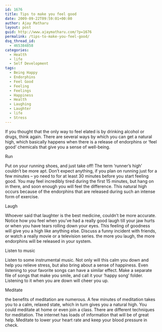 ```yaml
---
id: 1676
title: Tips to make you feel good
date: 2009-09-22T09:59:01+00:00
author: Ajay Matharu
layout: post
guid: http://www.ajaymatharu.com/?p=1676
permalink: /tips-to-make-you-feel-good/
dsq_thread_id:
  - 465384858
categories:
  - Health
  - life
  - Self Development
tags:
  - Being Happy
  - Endorphins
  - Feel Good
  - Feeling
  - Feelings
  - Happiness
  - Health
  - Laughing
  - Laughter
  - life
  - Stress
---
```

If you thought that the only way to feel elated is by drinking alcohol or drugs, think again. There are several ways by which you can get a natural high, which basically happens when there is a release of endorphins or &#8216;feel good&#8217; chemicals that give you a sense of well-being.

Run
  
Put on your running shoes, and just take off! The term &#8216;runner&#8217;s high&#8217; couldn&#8217;t be more apt. Don&#8217;t expect anything, if you plan on running just for a few minutes &#8211; yo need to for at least 30 minutes before you start feeling good. You may feel incredibly tired during the first 15 minutes, but hang on in there, and soon enough you will feel the difference. This natural high occurs because of the endorphins that are released during such an intense form of exercise.

Laugh
  
Whoever said that laughter is the best medicine, couldn&#8217;t be more accurate. Notice how you feel when you&#8217;ve had a really good laugh till your jaw hurts or when you have tears rolling down your eyes. This feeling of goodness will give you a high like anything else. Discuss a funny incident with friends, or watch a really movie or a television series. the more you laugh, the more endorphins will be released in your system.

Listen to music
  
Listen to some instrumental music. Not only will this calm you down and help you relieve stress, but also bring about a sense of happiness. Even listening to your favorite songs can have a similar effect. Make a separate file of songs that make you smile, and call it your &#8216;happy song&#8217; folder. Listening to it when you are down will cheer you up.

Meditate
  
the benefits of meditation are numerous. A few minutes of meditation takes you to a calm, relaxed state, which in turn gives you a natural high. You could meditate at home or even join a class. There are different techniques for meditation. The internet has loads of information that will be of great help. Meditate to lower your heart rate and keep your blood pressure in check.